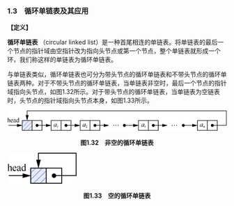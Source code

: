 ### 1.3　循环单链表及其应用

**【定义】**

**循环单链表** （circular linked list）是一种首尾相连的单链表。将单链表的最后一个节点的指针域由空指针改为指向头节点或第一个节点，整个单链表就形成一个环，我们称这样的单链表为循环单链表。

与单链表类似，循环单链表也可分为带头节点的循环单链表和不带头节点的循环单链表两种。对于不带头节点的循环单链表，当单链表非空时，最后一个节点的指针域指向头节点，如图1.32所示。对于带头节点的循环单链表，当单链表为空链表时，头节点的指针域指向头节点本身，如图1.33所示。

![53.png](../images/53.png)
<center class="my_markdown"><b class="my_markdown">图1.32　非空的循环单链表</b></center>

![54.png](../images/54.png)
<center class="my_markdown"><b class="my_markdown">图1.33　空的循环单链表</b></center>

